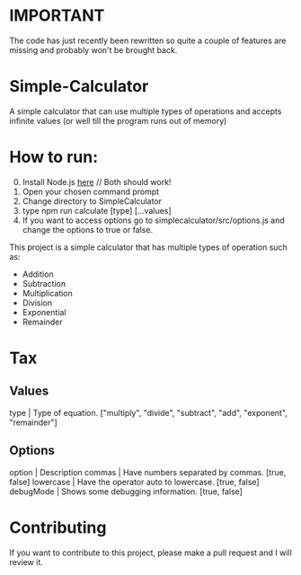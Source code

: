 # IMPORTANT
The code has just recently been rewritten so quite a couple of features are missing and probably won't be brought back.

# Simple-Calculator
A simple calculator that can use multiple types of operations and accepts infinite values (or well till the program runs out of memory)

# How to run:
0. Install Node.js [here](https://nodejs.org/en/) // Both should work!
1. Open your chosen command prompt
2. Change directory to SimpleCalculator
3. type npm run calculate [type] [...values]
4. If you want to access options go to simplecalculator/src/options.js and change the options to true or false.

This project is a simple calculator that has multiple types of operation such as:
  * Addition
  * Subtraction
  * Multiplication
  * Division
  * Exponential
  * Remainder
  # Tax

## Values
type | Type of equation. ["multiply", "divide", "subtract", "add", "exponent", "remainder"]
## Options
option | Description
commas | Have numbers separated by commas. [true, false]
lowercase | Have the operator auto to lowercase. [true, false]
debugMode | Shows some debugging information. [true, false]

# Contributing
If you want to contribute to this project, please make a pull request and I will review it.
